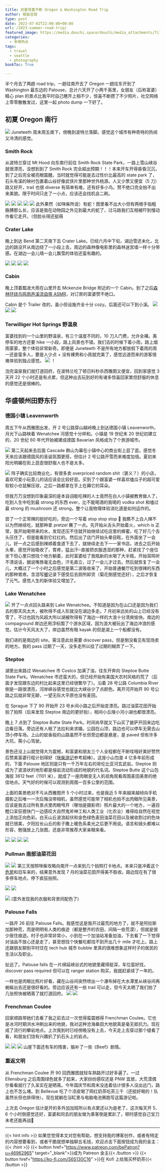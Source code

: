 ```yaml
---
title: 初夏惊喜不断 Oregon & Washington Road Trip
author: 椒盐豆豉
type: post
date: 2023-07-02T22:00:00+00:00
url: /2023-summer-road-trip/
featured_image: https://media.douchi.space/douchi/media_attachments/files/110/648/424/678/297/874/original/14dfb6c73efb9a07.jpeg
categories:
  - 多喝热水
tags:
  - travel
  - seattle
  - photography
bookToc: True

---
```


半个月去了两趟 road trip，一趟往南开去了 Oregon 一趟往东开到了 Washington 最东边的 Palouse，总计六天开了小两千英里，女朋友（后称富婆）精心 plan 的景点比我平时自己瞎开上相不少，惊喜不断攒了不少照片，社交网络上零零散散发过，这里一起 photo dump 一下好了。

<!--more-->

## 初夏 Oregon 南行
![](https://media.douchi.space/douchi/media_attachments/files/110/560/392/861/231/008/original/986926dbf103e55f.jpeg)
Juneteeth 周末周五南下，傍晚到波特兰落脚。感觉这个城市有种奇特的热闹又冷清的感觉。

### Smith Rock
从波特兰穿过 Mt Hood 向东南行前往 Smith Rock State Park，一路上雪山峡谷就很漂亮，没想到到了 Smith Rock 完全超出预期！！！本来开车开得昏昏沉沉，到了之后完全被亮眼震醒。当时就觉得可能是去过性价比最高的 state park 了，石头有溪的映衬包裹着山谷好像武侠片里那种世外桃源。人又少票又便宜（5 刀）路又好开，trail 也很 diverse 有简单有难，还有好多小鸟。赞不绝口完全拍不出来美貌。限于时间只走了一小点，应该还会找机会二刷。

![](https://media.douchi.space/douchi/media_attachments/files/110/563/791/201/868/986/original/51473dd8a60290ba.jpeg)
![](https://media.douchi.space/douchi/media_attachments/files/110/563/791/202/102/854/original/9babe461f4f9bac9.jpeg)
![](https://media.douchi.space/douchi/media_attachments/files/110/563/791/234/351/411/original/0fb170daf82f4d5d.jpeg)
![](https://media.douchi.space/douchi/media_attachments/files/110/563/791/265/080/634/original/aa5625bc3aa0d885.jpeg)
![](https://media.douchi.space/douchi/media_attachments/files/110/563/822/243/892/673/original/1b9531e926f14693.jpeg)
此外果然（如咪柴所说）有蛇！图里看不出大小但有两根手指粗胳膊那么长，应该是我在动物园之外见到最大的蛇了，过马路我们互相被吓到慢动作看它走开。（但脸长得还挺萌

### Crater Lake
晚上到达 Bend 第二天南下去 Crater Lake。已经六月中下旬，湖边雪还未化，北边的路没开从南边绕了一小段上去，周边的森林像电影里的森林迷宫墙一样十分带感。在湖边一会儿晴一会儿飘雪的体验还蛮有趣的。

![](https://media.douchi.space/douchi/media_attachments/files/110/569/262/905/989/914/original/069e6033447f797e.jpeg)
![](https://media.douchi.space/douchi/media_attachments/files/110/569/263/031/935/552/original/889bc6d3584718c6.jpeg)
![](https://media.douchi.space/douchi/media_attachments/files/110/569/262/996/408/016/original/eb8ece6ad4f476c1.jpeg)
![](https://media.douchi.space/douchi/media_attachments/files/110/569/263/112/367/169/original/cf6d68745364c6fb.jpeg)

### Cabin
晚上顶着瓢泼大雨在山里开去 Mckenzie Bridge 附近的一个 Cabin。到了之后[森林环绕鸟鸣雨声溪流自带 ASMR](https://douchi.space/@mtfront/110568827214049278)，对订房的富婆赞不绝口。

Cabin 是个 Trailer 改的，虽小但设施齐全十分 cozy。后面还可以下到小溪。
![](https://media.douchi.space/douchi/media_attachments/files/110/574/758/579/684/112/original/231901af3fc26047.jpeg)
![](https://media.douchi.space/douchi/media_attachments/files/110/568/816/357/654/025/original/cf1638b8bd0e9476.jpeg)
![](https://media.douchi.space/douchi/media_attachments/files/110/574/758/617/629/925/original/de386cafb9bc930c.jpeg)

### Terwilliger Hot Springs 野温泉
富婆找到的一个山里的野温泉，有三个温度不同的，10 刀入门费，允许全裸。离停车的地方还要 hike 一小段，路上风景也不错。我们去的时候下着小雨，路上烟雨蒙蒙，整个体验非常新奇。即便是 Juneteeth 不是所有地方都放假下着雨的周一还是蛮多人，要是人少点 + 没有裸男和小孩就完美了，感觉远道而来的游客很难体验到独占感觉。
![](https://media.douchi.space/douchi/media_attachments/files/110/574/758/569/568/207/original/028c6c7bd0944ef0.jpeg)
！[](https://media.douchi.space/douchi/media_attachments/files/110/574/758/523/373/270/original/950c72684c02de64.jpeg)

泡完温泉我们就打道回府，在波特兰吃了顿日料秒杀西雅图又便宜，回到家感觉 3 天开 22 个小时还是有点累，但这种出去玩到好的有诸多惊喜回家累但舒服的休息的感觉还是很棒的。

## 华盛顿州田野东行
### 德国小镇 Leavenworth
周五下午从西雅图出发，开 2 号公路穿山越岭晚上到达德国小镇 Leavenworth，月光下山路映着 Wenatchee 河感觉十分祥和。小镇是 19 世纪末 20 世纪初建立的，20 世纪 60 年代开始被建成德国 Bavarian 风格成为了个旅游城市。

![](https://media.douchi.space/douchi/media_attachments/files/110/642/845/059/306/102/original/c31c1762063475f6.jpeg)
第二天起来去后面 Cascade 群山为幕在小镇中心的商业街上逛了逛。感觉冬天来应该跟德国风的圣诞氛围更搭，但估计 2 号公路开雪而来难度加倍。夏初来阳光明媚在街上逛逛很舒服人也不是太多。

![](https://media.douchi.space/douchi/media_attachments/files/110/642/844/998/124/033/original/54c89b8d182dd140.jpeg)
阵子确实比较商业化，有很多卖 overpriced random shit（褒义？）的小店，喜欢可爱小玩意儿的话应该会比较好逛。买到了个跟富婆一样喜欢嗑瓜子的超可爱软软小仓鼠解压球，之后一路都拿在手上在薅它的耳朵。

但我万万没想到印象最深的是本自诩能吃辣的人士竟然在白人小镇被教育做人了，吃到人生中吃到最 strong 的东西 ever，比不能喝酒的我喝的 vodka shot 和嗑过最 strong 的 mushroom 还 strong，整个让我物理体验消化道是如何运作的。

尝了一个正常辣的挺好吃的，旁边一个写着 stop stop stop 🛑 我瞧不上白人辣不以为然继续吃，就那种拿 pretzel 蘸了一点。先开始从舌头开始着火，which is 正常，我开始喝带来的水，发现还压不住就开始继续试吃店里的蜂蜜，吃了好几个舌头压住了，但是能看到它红红的。然后出了店门开始头晕目眩，在外面坐了一会儿，好一点之后感到辣顺着食道下去了，就继续走去下一一家书店。进去之后开始头晕，感觉开始吸收了，胃疼，猛出汗💦直接把衣服透湿的那种，赶紧找了个座位坐下但心里只想找个地方躺着，此时富婆给了我瓶新的水喝了大半瓶，开始耳鸣听不清说话，据说嘴唇毫无血色，汗毛直立，过了一会儿才过去。然后就恢复了一会儿，大概过了一个小时之后感觉是第二波吸收来了，开始普通餐厅吃到很辣的东西的那种胃疼。含泪写[嘟](https://douchi.space/@mtfront/110640476464781209)记录下感受后去厕所卸货（菊花倒感觉还好），之后才恢复了元气。感觉人生的新体验又增加了。

### Lake Wenatchee
![](https://media.douchi.space/douchi/media_attachments/files/110/642/845/014/790/675/original/41af069e517f3ae3.jpeg)
开了一点点回头路来到 Lake Wenatchee。不知道是因为在山口还是因为我们去的那天风太大，被吹得不成人形就没在湖边多走。7 月初来远处的山上已经没有雪了，不过也因为风超大所以湖被吹得有了海边一样的大浪十分清爽愉快。南边的 compaground 岸边还用浮标围了个游水区域，因为浪大被玩出了海边冲浪的感觉。估计今天风太大了，岸边虽然有租 kayak 的但是湖上一个船都没有。

我们进的是南边的 site，需注意此处需要 discover pass，但是倒没看见有现场卖的地方。我的 pass 过期了一天，没多走所以挂了过期的糊弄了一下。

### Steptoe
湖里出来路过 Wenatchee 市 Costco 加满了油，往东开奔向 Steptoe Butte State Park。Wenatchee 市还蛮大的，但已经开始有美国大农村风格的荒了（后面才发现跟东边的村比起来这里已经很繁华了）。沿着 28 号公路 Columbia River 倒是一路很漂亮，河岸峡谷感觉也就比大峡谷少了点颜色。离开河开始开 90 号公路之后就非常无聊，一望无际大平原也没有麦田。

在 Sprague 下了 90 开始开 23 号乡间小路之后开始变漂亮。路过油菜花田开始拍了拍照（后来发现 Steptoe 南边的更好拍），相间小丘陵小河小湖也都很漂亮。

晚上 7 点到了 Steptoe Butte State Park。时间尚早就又下山买了披萨开回来边吃边看日落。旁边还有人租了法拉利来求婚。公园在山顶，路边也可以停车无需去山顶小停车场。上山的蚊香般的山路虽然不长但旁边都是悬崖，是 paved 但有许多大坑，需小心驾驶。

景色还没上山就觉得大为震撼，和富婆和朋友三个人全程都在不断哇哦好美好赞然后赞美富婆行程计划得好（[咪柴游记](https://meowshiba.com/palouse-into-the-waves/)参考超棒）。这座小山包是 4 亿多年前形成的，下面 Palouse 地区则是只有一千万年左右的哥伦比亚河玄武岩。Steptoe 则成为了波浪状的地形都是熔岩流动形成的地貌的代名词。Steptoe Butte 这个山包海拔 3612 feet（1101 米），就成了一座肉眼变无人机视角观看周围麦田美景的绝佳地点。天气好的时候可以观测到周围一百多公里的范围。

上面的美景绝对不亏从西雅图开 5 个小时过来，也是我近 5 年来越来越倾向手机摄影之后唯一一次后悔没带相机，虽然感觉可能带了相机也拍不出肉眼所见美景，应该是我去过所有景点里肉眼甩开（哪怕是摄影师）照片最大的一个地方，一遍目瞪口呆狂摁快门一边感叹大自然鬼斧神工和人类工业（化农业）难得给自然在视觉上添加正向色彩。白天山丘波浪起伏和金色绿色麦田油菜花田以及被收割过的色块就已很美，夕阳拉长山丘的影子撒上暖色系柔光之后更不用说。语言和镜头都难以形容，勉强放上几张图，还是非常推荐大家亲眼来看。

![](https://media.douchi.space/douchi/media_attachments/files/110/643/153/815/389/617/original/74d54fca100fd550.jpeg)
![](https://media.douchi.space/douchi/media_attachments/files/110/643/156/355/959/142/original/0265c02d04946ad5.jpeg)
![](https://media.douchi.space/douchi/media_attachments/files/110/643/153/786/379/754/original/d2f784a15b9bbee4.jpeg)
![](https://media.douchi.space/douchi/media_attachments/files/110/643/164/833/056/460/original/2e57e6e6eeaf14f6.jpeg)

### Pullman 南部油菜花田
![](https://media.douchi.space/douchi/media_attachments/files/110/648/107/559/623/809/original/323b49b30e89fd81.png)
![](https://media.douchi.space/douchi/media_attachments/files/110/648/109/046/161/903/original/c258c76d02041b5b.png)
第三天按照咪柴攻略向南开一点来到几个拍照打卡地点。本来只是冲着这个[危房](https://goo.gl/maps/C6eanfoi6wqq1FtLA)和旧车来的，结果意外发现 7 月的油菜花田开得美不胜收。路边现在有了很多停车地点，停下疯狂拍照。

![](https://media.douchi.space/douchi/media_attachments/files/110/648/105/053/431/067/original/66393d5e17d07c78.png)
![](https://media.douchi.space/douchi/media_attachments/files/110/648/424/678/297/874/original/14dfb6c73efb9a07.jpeg)

![](https://media.douchi.space/douchi/media_attachments/files/110/648/437/416/663/321/original/927c254ca115b695.jpeg)
(意外发现我的衣服和背景同配色了)

### Palouse Falls
一路开 26 前往 Palouse Falls。我感觉这是我开过最荒的地方了，就不是阿拉斯加那种荒，而是明明有人类的痕迹（都是整齐的农田，间隔一些荒漠），但就是很少居住痕迹。村子也非常非常小，小到在一个加油站准备加油，下去看了一下觉得对油品不放心还是走了，甚至想找个快餐吃都找不到开出几十 mile 才吃上。路上还跟朋友聊到平时住在 tech hub 城市 bubble 里真的很难想象这样村子的居民的生活以及职业。

扯远了。Palouse falls 在一片绵延峡谷式的地貌里藏得挺深，车位蛮好找，discover pass required 但可以在 ranger station 购买，我就赶紧续了一年的。

一样也是肉眼比照片好看，藏在山谷间突然喷出一个瀑布掉在大水潭里从峡谷间再蜿蜒出去还是很好看的。旁边应该还有一些 trail 可以走，但今天太晒了我们拍了几张照快被晒蔫了就打道回府。
![](https://media.douchi.space/douchi/media_attachments/files/110/648/110/766/795/534/original/cc740142a9b0da12.png)
![](https://media.douchi.space/douchi/media_attachments/files/110/648/813/559/346/478/original/a8f3eace34543a97.png)

### Frenchman Coulee
回家顺路带她们去看了我之前去过一次觉得蛮震撼得 Frenchman Coulee。它也是冰河时期洪水冲刷出来的地貌，我对这种沧海桑田大地貌真是毫无抵抗力。现在成了流行的攀岩地点。上次我到时已经傍晚没有上去，今天走上去穿过那个缝看了看，和朋友们饶有兴趣扒了扒石头上的岩点。

![](https://media.douchi.space/douchi/media_attachments/files/110/648/814/439/647/115/original/9db1638870e53b02.png)
![](https://media.douchi.space/douchi/media_attachments/files/110/648/815/833/789/847/original/72b8285a8460dea7.png)
![](https://media.douchi.space/douchi/media_attachments/files/110/648/817/824/434/004/original/84fac59512964c91.png)
山崖下面还有车的残害，脑补了一些《Beef》剧情。

### 重返文明
从 Frenchman Coulee 开 90 回西雅图就轻车熟路开过好多遍了。一过 Ellensburg 之后周围绿色就多了起来，大家纷纷感叹还是 PNW 宜居，大荒漠偶尔看看就行了久呆实在是晒蔫。今年国庆节和周末没连着估计很多人没出远门，路上也不怎么堵。到 Bellevue 吃了个凉皮喝了网红奶茶吃茶三千（还挺好喝的！队虽然长但也排得快）。现在就躺在浴缸里与电脑电池赛跑写这篇游记啦。

上次去 Oregon 估计是开的多外加加班所以有点累还以为是老了，这次每天开 5、6 个小时倒感觉还好，富婆和同去的朋友做为乘客倒是累趴了，顿时感觉自己宝刀未老还能再战🤣

---
{{< hint info >}}
如果您觉得本文对您有帮助，想支持我的博客创作，或者有特定的内容想要看到，或者干脆就想单独聊五毛钱，欢迎点击下面按钮成为我的金主：
{{< /hint >}}
{{< button href="https://www.patreon.com/bePatron?u=46962965" target="_blank">}}成为 Patreon 金主{{< /button >}}
{{< button href="https://ko-fi.com/S6S130C16" >}}在 Kofi 上给我买杯奶茶{{< /button >}}